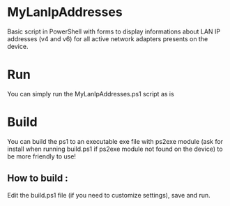 # MyLanIpAddresses
Basic script in PowerShell with forms to display informations about LAN IP addresses (v4 and v6) for all active network adapters presents on the device.

# Run
You can simply run the MyLanIpAddresses.ps1 script as is

# Build
You can build the ps1 to an executable exe file with ps2exe module (ask for install when running build.ps1 if ps2exe module not found on the device) to be more friendly to use!

## How to build :
Edit the build.ps1 file (if you need to customize settings), save and run.
